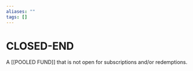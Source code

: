 ```yaml
---
aliases: ""
tags: []
---
```

# CLOSED-END
A [[POOLED FUND]] that is not open for subscriptions and/or redemptions.